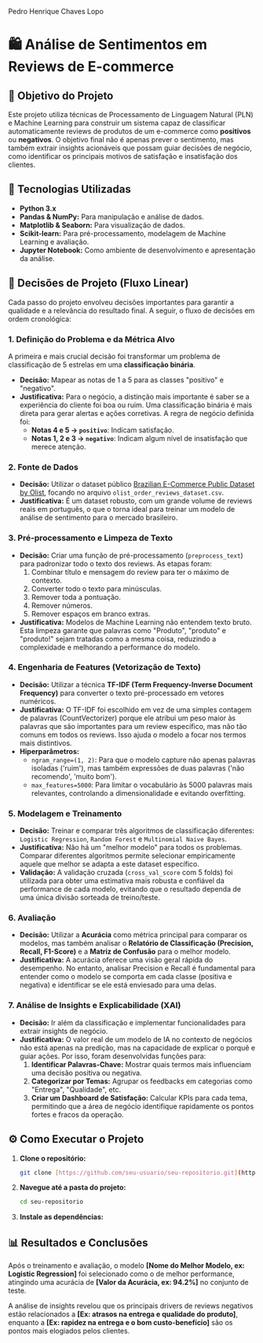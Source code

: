 Pedro Henrique Chaves Lopo
# 🛍️ Análise de Sentimentos em Reviews de E-commerce

## 🎯 Objetivo do Projeto

Este projeto utiliza técnicas de Processamento de Linguagem Natural (PLN) e Machine Learning para construir um sistema capaz de classificar automaticamente reviews de produtos de um e-commerce como **positivos** ou **negativos**. O objetivo final não é apenas prever o sentimento, mas também extrair insights acionáveis que possam guiar decisões de negócio, como identificar os principais motivos de satisfação e insatisfação dos clientes.

## 🚀 Tecnologias Utilizadas

* **Python 3.x**
* **Pandas & NumPy:** Para manipulação e análise de dados.
* **Matplotlib & Seaborn:** Para visualização de dados.
* **Scikit-learn:** Para pré-processamento, modelagem de Machine Learning e avaliação.
* **Jupyter Notebook:** Como ambiente de desenvolvimento e apresentação da análise.

## 📖 Decisões de Projeto (Fluxo Linear)

Cada passo do projeto envolveu decisões importantes para garantir a qualidade e a relevância do resultado final. A seguir, o fluxo de decisões em ordem cronológica:

### 1. Definição do Problema e da Métrica Alvo

A primeira e mais crucial decisão foi transformar um problema de classificação de 5 estrelas em uma **classificação binária**.

* **Decisão:** Mapear as notas de 1 a 5 para as classes "positivo" e "negativo".
* **Justificativa:** Para o negócio, a distinção mais importante é saber se a experiência do cliente foi boa ou ruim. Uma classificação binária é mais direta para gerar alertas e ações corretivas. A regra de negócio definida foi:
    * **Notas 4 e 5 → `positivo`**: Indicam satisfação.
    * **Notas 1, 2 e 3 → `negativo`**: Indicam algum nível de insatisfação que merece atenção.

### 2. Fonte de Dados

* **Decisão:** Utilizar o dataset público [Brazilian E-Commerce Public Dataset by Olist](https://www.kaggle.com/datasets/olistbr/brazilian-ecommerce), focando no arquivo `olist_order_reviews_dataset.csv`.
* **Justificativa:** É um dataset robusto, com um grande volume de reviews reais em português, o que o torna ideal para treinar um modelo de análise de sentimento para o mercado brasileiro.

### 3. Pré-processamento e Limpeza de Texto

* **Decisão:** Criar uma função de pré-processamento (`preprocess_text`) para padronizar todo o texto dos reviews. As etapas foram:
    1.  Combinar título e mensagem do review para ter o máximo de contexto.
    2.  Converter todo o texto para minúsculas.
    3.  Remover toda a pontuação.
    4.  Remover números.
    5.  Remover espaços em branco extras.
* **Justificativa:** Modelos de Machine Learning não entendem texto bruto. Esta limpeza garante que palavras como "Produto", "produto" e "produto!" sejam tratadas como a mesma coisa, reduzindo a complexidade e melhorando a performance do modelo.

### 4. Engenharia de Features (Vetorização de Texto)

* **Decisão:** Utilizar a técnica **TF-IDF (Term Frequency-Inverse Document Frequency)** para converter o texto pré-processado em vetores numéricos.
* **Justificativa:** O TF-IDF foi escolhido em vez de uma simples contagem de palavras (CountVectorizer) porque ele atribui um peso maior às palavras que são importantes para um review específico, mas não tão comuns em todos os reviews. Isso ajuda o modelo a focar nos termos mais distintivos.
* **Hiperparâmetros:**
    * `ngram_range=(1, 2)`: Para que o modelo capture não apenas palavras isoladas ('ruim'), mas também expressões de duas palavras ('não recomendo', 'muito bom').
    * `max_features=5000`: Para limitar o vocabulário às 5000 palavras mais relevantes, controlando a dimensionalidade e evitando overfitting.

### 5. Modelagem e Treinamento

* **Decisão:** Treinar e comparar três algoritmos de classificação diferentes: `Logistic Regression`, `Random Forest` e `Multinomial Naive Bayes`.
* **Justificativa:** Não há um "melhor modelo" para todos os problemas. Comparar diferentes algoritmos permite selecionar empiricamente aquele que melhor se adapta a este dataset específico.
* **Validação:** A validação cruzada (`cross_val_score` com 5 folds) foi utilizada para obter uma estimativa mais robusta e confiável da performance de cada modelo, evitando que o resultado dependa de uma única divisão sorteada de treino/teste.

### 6. Avaliação

* **Decisão:** Utilizar a **Acurácia** como métrica principal para comparar os modelos, mas também analisar o **Relatório de Classificação (Precision, Recall, F1-Score)** e a **Matriz de Confusão** para o melhor modelo.
* **Justificativa:** A acurácia oferece uma visão geral rápida do desempenho. No entanto, analisar Precision e Recall é fundamental para entender como o modelo se comporta em cada classe (positiva e negativa) e identificar se ele está enviesado para uma delas.

### 7. Análise de Insights e Explicabilidade (XAI)

* **Decisão:** Ir além da classificação e implementar funcionalidades para extrair insights de negócio.
* **Justificativa:** O valor real de um modelo de IA no contexto de negócios não está apenas na predição, mas na capacidade de explicar o porquê e guiar ações. Por isso, foram desenvolvidas funções para:
    1.  **Identificar Palavras-Chave:** Mostrar quais termos mais influenciam uma decisão positiva ou negativa.
    2.  **Categorizar por Temas:** Agrupar os feedbacks em categorias como "Entrega", "Qualidade", etc.
    3.  **Criar um Dashboard de Satisfação:** Calcular KPIs para cada tema, permitindo que a área de negócio identifique rapidamente os pontos fortes e fracos da operação.

## ⚙️ Como Executar o Projeto

1.  **Clone o repositório:**
    ```bash
    git clone [https://github.com/seu-usuario/seu-repositorio.git](https://github.com/seu-usuario/seu-repositorio.git)
    ```
2.  **Navegue até a pasta do projeto:**
    ```bash
    cd seu-repositorio
    ```
3.  **Instale as dependências:**


## 📊 Resultados e Conclusões

Após o treinamento e avaliação, o modelo **[Nome do Melhor Modelo, ex: Logistic Regression]** foi selecionado como o de melhor performance, atingindo uma acurácia de **[Valor da Acurácia, ex: 94.2%]** no conjunto de teste.

A análise de insights revelou que os principais drivers de reviews negativos estão relacionados a **[Ex: atrasos na entrega e qualidade do produto]**, enquanto a **[Ex: rapidez na entrega e o bom custo-benefício]** são os pontos mais elogiados pelos clientes.

